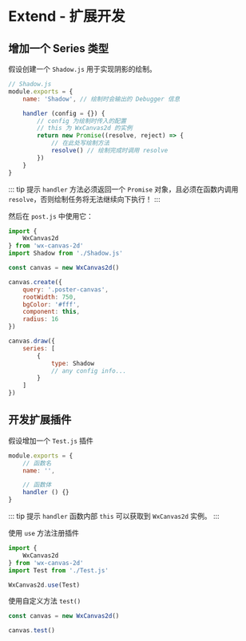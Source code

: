 # Extend - 扩展开发

## 增加一个 Series 类型

假设创建一个 `Shadow.js` 用于实现阴影的绘制。

```js
// Shadow.js
module.exports = {
    name: 'Shadow', // 绘制时会输出的 Debugger 信息

    handler (config = {}) {
        // config 为绘制时传入的配置
        // this 为 WxCanvas2d 的实例
        return new Promise((resolve, reject) => {
            // 在此处写绘制方法
            resolve() // 绘制完成时调用 resolve
        })
    }
}

```

::: tip 提示
`handler` 方法必须返回一个 `Promise` 对象，且必须在函数内调用 `resolve`，否则绘制任务将无法继续向下执行！
:::

然后在 `post.js` 中使用它：

```js
import {
    WxCanvas2d
} from 'wx-canvas-2d'
import Shadow from './Shadow.js'

const canvas = new WxCanvas2d()

canvas.create({
    query: '.poster-canvas',
    rootWidth: 750,
    bgColor: '#fff',
    component: this,
    radius: 16
})

canvas.draw({
    series: [
        {
            type: Shadow
            // any config info...
        }
    ]
})
```

## 开发扩展插件

假设增加一个 `Test.js` 插件

```js
module.exports = {
    // 函数名
    name: '',

    // 函数体
    handler () {}
}
```

::: tip 提示
`handler` 函数内部 `this` 可以获取到 `WxCanvas2d` 实例。
:::

使用 `use` 方法注册插件

```js
import {
    WxCanvas2d
} from 'wx-canvas-2d'
import Test from './Test.js'

WxCanvas2d.use(Test)
```

使用自定义方法 `test()`

```js
const canvas = new WxCanvas2d()

canvas.test()
```
